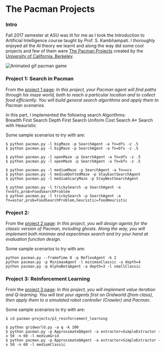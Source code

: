 The Pacman Projects
===================

### Intro
Fall 2017 semester at ASU was lit for me as I took the Introduction to Artificial Intelligence course taught by Prof. S. Kambhampati. I thoroughly enjoyed all the AI theory we learnt and along the way did some cool projects and few of them were [The Pacman Projects](http://ai.berkeley.edu/project_overview.html) created by the [University of California, Berkeley](http://berkeley.edu/).

![Animated gif pacman game](http://ai.berkeley.edu/images/pacman_game.gif)

### Project 1: Search in Pacman
From the [project 1 page](http://ai.berkeley.edu/search.html): *In this project, your Pacman agent will find paths through his maze world, both to reach a particular location and to collect food efficiently. You will build general search algorithms and apply them to Pacman scenarios.*

In this part, I implemented the following search Algorithms:</br>
Breadth First Search
Depth First Search
Uniform Cost Search
A* Search with Heauristic

Some sample scenarios to try with are:

```
$ python pacman.py -l bigMaze -p SearchAgent -a fn=dfs -z .5
$ python pacman.py -l bigMaze -p SearchAgent -a fn=bfs -z .5

$ python pacman.py -l openMaze -p SearchAgent -a fn=dfs -z .5
$ python pacman.py -l openMaze -p SearchAgent -a fn=bfs -z .5

$ python pacman.py -l mediumMaze -p SearchAgent -a fn=ucs
$ python pacman.py -l mediumDottedMaze -p StayEastSearchAgent
$ python pacman.py -l mediumScaryMaze -p StayWestSearchAgent

$ python pacman.py -l trickySearch -p SearchAgent -a fn=bfs,prob=FoodSearchProblem
$ python pacman.py -l trickySearch -p SearchAgent -a fn=astar,prob=FoodSearchProblem,heuristic=foodHeuristic
```

### Project 2: 
From the [project 2 page](http://ai.berkeley.edu/multiagent.html): *In this project, you will design agents for the classic version of Pacman, including ghosts. Along the way, you will implement both minimax and expectimax search and try your hand at evaluation function design.*

Some sample scenarios to try with are:
```
python pacman.py --frameTime 0 -p ReflexAgent -k 2
python pacman.py -p MinimaxAgent -l minimaxClassic -a depth=4
python pacman.py -p AlphaBetaAgent -a depth=3 -l smallClassic
```


### Project 3: Reinforcement Learning
From the [project 3 page](http://ai.berkeley.edu/reinforcement.html): *In this project, you will implement value iteration and Q-learning. You will test your agents first on Gridworld (from class), then apply them to a simulated robot controller (Crawler) and Pacman.*

Some sample scenarios to try with are:

```
$ cd pacman-projects/p3_reinforcement_learning

$ python gridworld.py -a q -k 100 
$ python pacman.py -p ApproximateQAgent -a extractor=SimpleExtractor -x 50 -n 60 -l mediumGrid
$ python pacman.py -p ApproximateQAgent -a extractor=SimpleExtractor -x 50 -n 60 -l mediumClassic
```